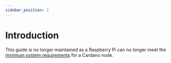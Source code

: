 ```yaml
---
sidebar_position: 1
---
```


# Introduction

This guide is no longer maintained as a Raspberry Pi can no longer meet the <a href="https://github.com/input-output-hk/cardano-node/releases" target="_blank">minimum system requirements</a> for a Cardano node.
